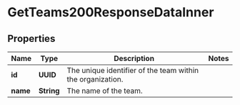 

# GetTeams200ResponseDataInner


## Properties

| Name | Type | Description | Notes |
|------------ | ------------- | ------------- | -------------|
|**id** | **UUID** | The unique identifier of the team within the organization. |  |
|**name** | **String** | The name of the team. |  |



